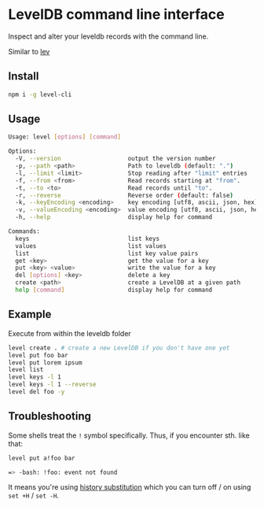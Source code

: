 # LevelDB command line interface

Inspect and alter your leveldb records with the command line.

Similar to [lev](https://github.com/hxoht/lev)

## Install

```sh
npm i -g level-cli
```

## Usage

```sh
Usage: level [options] [command]

Options:
  -V, --version                   output the version number
  -p, --path <path>               Path to leveldb (default: ".")
  -l, --limit <limit>             Stop reading after "limit" entries
  -f, --from <from>               Read records starting at "from".
  -t, --to <to>                   Read records until "to".
  -r, --reverse                   Reverse order (default: false)
  -k, --keyEncoding <encoding>    key encoding [utf8, ascii, json, hex] (default: "utf8")
  -v, --valueEncoding <encoding>  value encoding [utf8, ascii, json, hex] (default: "utf8")
  -h, --help                      display help for command

Commands:
  keys                            list keys
  values                          list values
  list                            list key value pairs
  get <key>                       get the value for a key
  put <key> <value>               write the value for a key
  del [options] <key>             delete a key
  create <path>                   create a LevelDB at a given path
  help [command]                  display help for command
```

## Example

Execute from within the leveldb folder

```sh
level create . # create a new LevelDB if you don't have one yet
level put foo bar
level put lorem ipsum
level list
level keys -l 1
level keys -l 1 --reverse
level del foo -y
```

## Troubleshooting

Some shells treat the `!` symbol specifically.
Thus, if you encounter sth. like that:

```sh
level put a!foo bar

=> -bash: !foo: event not found
```

It means you're using [history substitution](https://serverfault.com/questions/208265/what-is-bash-event-not-found)
which you can turn off / on using `set +H` / `set -H`.
